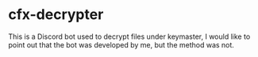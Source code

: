 # cfx-decrypter
This is a Discord bot used to decrypt files under keymaster, I would like to point out that the bot was developed by me, but the method was not.
